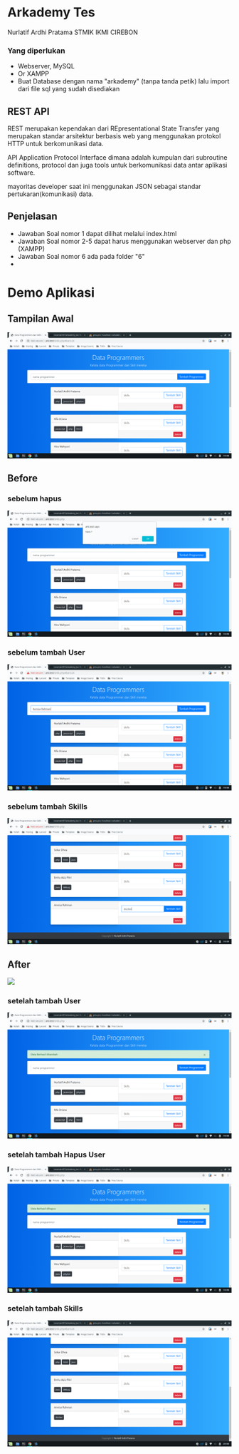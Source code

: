 # Arkademy Tes
Nurlatif Ardhi Pratama
STMIK IKMI CIREBON

### Yang diperlukan

- Webserver, MySQL
- Or XAMPP
- Buat Database dengan nama "arkademy" (tanpa tanda petik) lalu import dari file sql yang sudah disediakan

## REST API
REST merupakan kependakan dari REpresentational State Transfer yang merupakan standar arsitektur berbasis web yang menggunakan protokol HTTP untuk berkomunikasi data.

API Application Protocol Interface dimana adalah kumpulan dari subroutine definitions, protocol dan juga tools untuk berkomunikasi data antar aplikasi software.

mayoritas developer saat ini menggunakan JSON sebagai standar pertukaran(komunikasi) data.

## Penjelasan
- Jawaban Soal nomor 1 dapat dilihat melalui index.html
- Jawaban Soal nomor 2-5 dapat harus menggunakan webserver dan php (XAMPP)
- Jawaban Soal nomor 6 ada pada folder "6"
- 

# Demo Aplikasi

## Tampilan Awal
![](https://github.com/reserviert97/arkademy_tes/blob/master/image/tampilan.png)

## Before
### sebelum hapus
![](https://github.com/reserviert97/arkademy_tes/blob/master/image/sebelum_hapus.png)

### sebelum tambah User
![](https://github.com/reserviert97/arkademy_tes/blob/master/image/sebelum_tambah.png)

### sebelum tambah Skills
![](https://github.com/reserviert97/arkademy_tes/blob/master/image/tambah_skills.png)

## After
![](https://pandao.github.io/editor.md/images/logos/editormd-logo-180x180.png)

### setelah tambah User
![](https://github.com/reserviert97/arkademy_tes/blob/master/image/setelah_tambah.png)

### setelah tambah Hapus User
![](https://github.com/reserviert97/arkademy_tes/blob/master/image/setelah_hapus.png)

### setelah tambah Skills
![](https://github.com/reserviert97/arkademy_tes/blob/master/image/tambah_skill_after.png)

